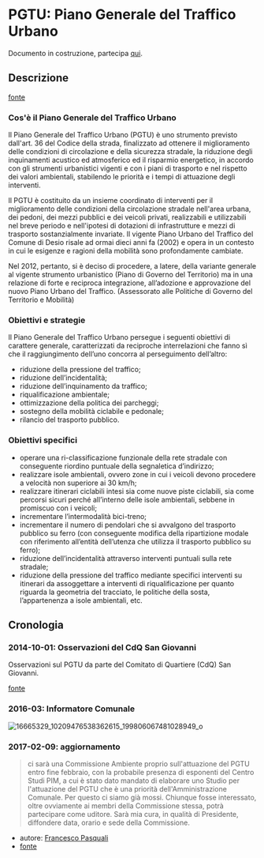 # PGTU: Piano Generale del Traffico Urbano

Documento in costruzione, partecipa [qui](https://github.com/open-comune/conosci-desio/issues/9).

## Descrizione

[fonte](http://www.comune.desio.mb.it/servizi/menu/dinamica.aspx?idArea=16625&idCat=31314&ID=31314&TipoElemento=categoria)

### Cos'è il Piano Generale del Traffico Urbano

Il Piano Generale del Traffico Urbano (PGTU) è uno strumento previsto dall'art. 36 del Codice della strada, finalizzato ad ottenere il miglioramento delle condizioni di circolazione e della sicurezza stradale, la riduzione degli inquinamenti acustico ed atmosferico ed il risparmio energetico, in accordo con gli strumenti urbanistici vigenti e con i piani di trasporto e nel rispetto dei valori ambientali, stabilendo le priorità e i tempi di attuazione degli interventi.

Il PGTU è costituito da un insieme coordinato di interventi per il miglioramento delle condizioni della circolazione stradale nell'area urbana, dei pedoni, dei mezzi pubblici e dei veicoli privati, realizzabili e utilizzabili nel breve periodo e nell'ipotesi di dotazioni di infrastrutture e mezzi di trasporto sostanzialmente invariate.
Il vigente Piano Urbano del Traffico del Comune di Desio risale ad ormai dieci anni fa (2002) e opera in un contesto in cui le esigenze e ragioni della mobilità sono profondamente cambiate.

Nel 2012, pertanto, si è deciso di procedere, a latere, della variante generale al vigente strumento urbanistico (Piano di Governo del Territorio) ma in una relazione di forte e reciproca integrazione, all’adozione e approvazione del nuovo Piano Urbano del Traffico.
(Assessorato alle Politiche di Governo del Territorio e Mobilità)

### Obiettivi e strategie
 
Il Piano Generale del Traffico Urbano persegue i seguenti obiettivi di carattere generale, caratterizzati da reciproche interrelazioni che fanno sì che il raggiungimento dell’uno concorra al perseguimento dell’altro:

- riduzione della pressione del traffico;
- riduzione dell’incidentalità;
- riduzione dell’inquinamento da traffico;
- riqualificazione ambientale;
- ottimizzazione della politica dei parcheggi;
- sostegno della mobilità ciclabile e pedonale;
- rilancio del trasporto pubblico.

### Obiettivi specifici
 
- operare una ri-classificazione funzionale della rete stradale con conseguente riordino puntuale della segnaletica d’indirizzo;
- realizzare isole ambientali, ovvero zone in cui i veicoli devono procedere a velocità non superiore ai 30 km/h;
- realizzare itinerari ciclabili intesi sia come nuove piste ciclabili, sia come percorsi sicuri perché all’interno delle isole ambientali, sebbene in promiscuo con i veicoli;
- incrementare l’intermodalità bici-treno;
- incrementare il numero di pendolari che si avvalgono del trasporto pubblico su ferro (con conseguente modifica della ripartizione modale con riferimento all’entità dell’utenza che utilizza il trasporto pubblico su ferro);
- riduzione dell’incidentalità attraverso interventi puntuali sulla rete stradale;
- riduzione della pressione del traffico mediante specifici interventi su itinerari da assoggettare a interventi di riqualificazione per quanto riguarda la geometria del tracciato, le politiche della sosta, l’appartenenza a isole ambientali, etc.

## Cronologia

### 2014-10-01: Osservazioni del CdQ San Giovanni

Osservazioni sul PGTU da parte del Comitato di Quartiere (CdQ) San Giovanni.

[fonte](http://blog.libero.it/sangiovannidesio/12972279.html)

### 2016-03: Informatore Comunale

![16665329_10209476538362615_199806067481028949_o](https://cloud.githubusercontent.com/assets/21038/22793164/54e7a20a-eeef-11e6-9f6d-75151e9d3924.jpg)

### 2017-02-09: aggiornamento

> ci sarà una Commissione Ambiente proprio sull'attuazione del PGTU entro fine febbraio, con la probabile presenza di esponenti del Centro Studi PIM, a cui è stato dato mandato di elaborare uno Studio per l'attuazione del PGTU che è una priorità dell'Amministrazione Comunale. Per questo ci siamo già mossi. Chiunque fosse interessato, oltre ovviamente ai membri della Commissione stessa, potrà partecipare come uditore. Sarà mia cura, in qualità di Presidente, diffondere data, orario e sede della Commissione.

- autore: [Francesco Pasquali](https://www.facebook.com/francesco.pasquali.7)
- [fonte](https://www.facebook.com/groups/823777737638221/permalink/1714573675225285/?comment_id=1714649241884395&comment_tracking=%7B%22tn%22%3A%22R9%22%7D)
